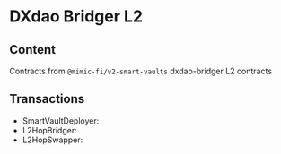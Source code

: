 # DXdao Bridger L2

## Content

Contracts from `@mimic-fi/v2-smart-vaults` dxdao-bridger L2 contracts

## Transactions

- SmartVaultDeployer:
- L2HopBridger:  
- L2HopSwapper:  
